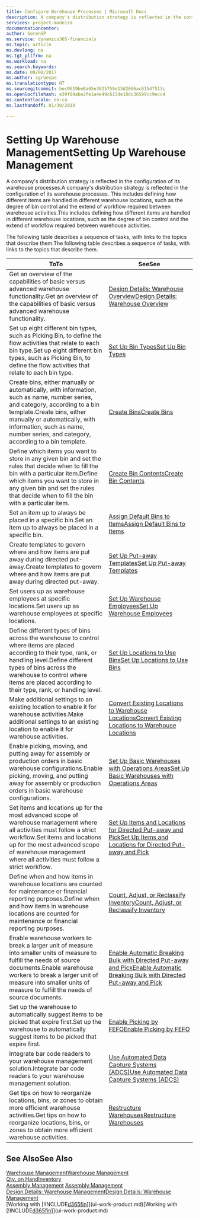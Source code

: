 ```yaml
---
title: Configure Warehouse Processes | Microsoft Docs
description: A company's distribution strategy is reflected in the configuration of its warehouse processes. This includes defining how different items are handled in different warehouse locations, such as the degree of bin control and the extend of workflow required between warehouse activities.
services: project-madeira
documentationcenter: 
author: SorenGP
ms.service: dynamics365-financials
ms.topic: article
ms.devlang: na
ms.tgt_pltfrm: na
ms.workload: na
ms.search.keywords: 
ms.date: 09/08/2017
ms.author: sgroespe
ms.translationtype: HT
ms.sourcegitcommit: bec0619be0a65e3625759e13d2866ac615d7513c
ms.openlocfilehash: e39f84abe2fe1a4e49c615de10dc36599cc9ecc4
ms.contentlocale: en-ca
ms.lasthandoff: 01/30/2018

---
```

# <a name="setting-up-warehouse-management"></a><span data-ttu-id="82563-104">Setting Up Warehouse Management</span><span class="sxs-lookup"><span data-stu-id="82563-104">Setting Up Warehouse Management</span></span>
<span data-ttu-id="82563-105">A company's distribution strategy is reflected in the configuration of its warehouse processes.</span><span class="sxs-lookup"><span data-stu-id="82563-105">A company's distribution strategy is reflected in the configuration of its warehouse processes.</span></span> <span data-ttu-id="82563-106">This includes defining how different items are handled in different warehouse locations, such as the degree of bin control and the extend of workflow required between warehouse activities.</span><span class="sxs-lookup"><span data-stu-id="82563-106">This includes defining how different items are handled in different warehouse locations, such as the degree of bin control and the extend of workflow required between warehouse activities.</span></span>  

 <span data-ttu-id="82563-107">The following table describes a sequence of tasks, with links to the topics that describe them.</span><span class="sxs-lookup"><span data-stu-id="82563-107">The following table describes a sequence of tasks, with links to the topics that describe them.</span></span>   

|<span data-ttu-id="82563-108">**To**</span><span class="sxs-lookup"><span data-stu-id="82563-108">**To**</span></span>|<span data-ttu-id="82563-109">**See**</span><span class="sxs-lookup"><span data-stu-id="82563-109">**See**</span></span>|  
|------------|-------------|  
|<span data-ttu-id="82563-110">Get an overview of the capabilities of basic versus advanced warehouse functionality.</span><span class="sxs-lookup"><span data-stu-id="82563-110">Get an overview of the capabilities of basic versus advanced warehouse functionality.</span></span>|[<span data-ttu-id="82563-111">Design Details: Warehouse Overview</span><span class="sxs-lookup"><span data-stu-id="82563-111">Design Details: Warehouse Overview</span></span>](design-details-warehouse-overview.md)|  
|<span data-ttu-id="82563-112">Set up eight different bin types, such as Picking Bin, to define the flow activities that relate to each bin type.</span><span class="sxs-lookup"><span data-stu-id="82563-112">Set up eight different bin types, such as Picking Bin, to define the flow activities that relate to each bin type.</span></span>|[<span data-ttu-id="82563-113">Set Up Bin Types</span><span class="sxs-lookup"><span data-stu-id="82563-113">Set Up Bin Types</span></span>](warehouse-how-to-set-up-bin-types.md)|  
|<span data-ttu-id="82563-114">Create bins, either manually or automatically, with information, such as name, number series, and category, according to a bin template.</span><span class="sxs-lookup"><span data-stu-id="82563-114">Create bins, either manually or automatically, with information, such as name, number series, and category, according to a bin template.</span></span>|[<span data-ttu-id="82563-115">Create Bins</span><span class="sxs-lookup"><span data-stu-id="82563-115">Create Bins</span></span>](warehouse-how-to-create-individual-bins.md)|  
|<span data-ttu-id="82563-116">Define which items you want to store in any given bin and set the rules that decide when to fill the bin with a particular item.</span><span class="sxs-lookup"><span data-stu-id="82563-116">Define which items you want to store in any given bin and set the rules that decide when to fill the bin with a particular item.</span></span>|[<span data-ttu-id="82563-117">Create Bin Contents</span><span class="sxs-lookup"><span data-stu-id="82563-117">Create Bin Contents</span></span>](warehouse-how-to-set-up-bin-contents.md)|  
|<span data-ttu-id="82563-118">Set an item up to always be placed in a specific bin.</span><span class="sxs-lookup"><span data-stu-id="82563-118">Set an item up to always be placed in a specific bin.</span></span>|[<span data-ttu-id="82563-119">Assign Default Bins to Items</span><span class="sxs-lookup"><span data-stu-id="82563-119">Assign Default Bins to Items</span></span>](warehouse-how-to-assign-default-bins-to-items.md)|
|<span data-ttu-id="82563-120">Create templates to govern where and how items are put away during directed put-away.</span><span class="sxs-lookup"><span data-stu-id="82563-120">Create templates to govern where and how items are put away during directed put-away.</span></span>|[<span data-ttu-id="82563-121">Set Up Put-away Templates</span><span class="sxs-lookup"><span data-stu-id="82563-121">Set Up Put-away Templates</span></span>](warehouse-how-to-set-up-put-away-templates.md)|
|<span data-ttu-id="82563-122">Set users up as warehouse employees at specific locations.</span><span class="sxs-lookup"><span data-stu-id="82563-122">Set users up as warehouse employees at specific locations.</span></span>|[<span data-ttu-id="82563-123">Set Up Warehouse Employees</span><span class="sxs-lookup"><span data-stu-id="82563-123">Set Up Warehouse Employees</span></span>](warehouse-how-to-set-up-warehouse-employees.md)|
|<span data-ttu-id="82563-124">Define different types of bins across the warehouse to control where items are placed according to their type, rank, or handling level.</span><span class="sxs-lookup"><span data-stu-id="82563-124">Define different types of bins across the warehouse to control where items are placed according to their type, rank, or handling level.</span></span>|[<span data-ttu-id="82563-125">Set Up Locations to Use Bins</span><span class="sxs-lookup"><span data-stu-id="82563-125">Set Up Locations to Use Bins</span></span>](warehouse-how-to-set-up-locations-to-use-bins.md)|
|<span data-ttu-id="82563-126">Make additional settings to an existing location to enable it for warehouse activities.</span><span class="sxs-lookup"><span data-stu-id="82563-126">Make additional settings to an existing location to enable it for warehouse activities.</span></span>|[<span data-ttu-id="82563-127">Convert Existing Locations to Warehouse Locations</span><span class="sxs-lookup"><span data-stu-id="82563-127">Convert Existing Locations to Warehouse Locations</span></span>](warehouse-how-to-convert-existing-locations-to-warehouse-locations.md)|
|<span data-ttu-id="82563-128">Enable picking, moving, and putting away for assembly or production orders in basic warehouse configurations.</span><span class="sxs-lookup"><span data-stu-id="82563-128">Enable picking, moving, and putting away for assembly or production orders in basic warehouse configurations.</span></span>|[<span data-ttu-id="82563-129">Set Up Basic Warehouses with Operations Areas</span><span class="sxs-lookup"><span data-stu-id="82563-129">Set Up Basic Warehouses with Operations Areas</span></span>](warehouse-how-to-set-up-basic-warehouses-with-operations-areas.md)|  
|<span data-ttu-id="82563-130">Set items and locations up for the most advanced scope of warehouse management where all activities must follow a strict workflow.</span><span class="sxs-lookup"><span data-stu-id="82563-130">Set items and locations up for the most advanced scope of warehouse management where all activities must follow a strict workflow.</span></span>|[<span data-ttu-id="82563-131">Set Up Items and Locations for Directed Put-away and Pick</span><span class="sxs-lookup"><span data-stu-id="82563-131">Set Up Items and Locations for Directed Put-away and Pick</span></span>](warehouse-how-to-set-up-items-for-directed-put-away-and-pick.md)|  
|<span data-ttu-id="82563-132">Define when and how items in warehouse locations are counted for maintenance or financial reporting purposes.</span><span class="sxs-lookup"><span data-stu-id="82563-132">Define when and how items in warehouse locations are counted for maintenance or financial reporting purposes.</span></span>|[<span data-ttu-id="82563-133">Count, Adjust, or Reclassify Inventory</span><span class="sxs-lookup"><span data-stu-id="82563-133">Count, Adjust, or Reclassify Inventory</span></span>](inventory-how-count-adjust-reclassify.md)|
|<span data-ttu-id="82563-134">Enable warehouse workers to break a larger unit of measure into smaller units of measure to fulfill the needs of source documents.</span><span class="sxs-lookup"><span data-stu-id="82563-134">Enable warehouse workers to break a larger unit of measure into smaller units of measure to fulfill the needs of source documents.</span></span>|[<span data-ttu-id="82563-135">Enable Automatic Breaking Bulk with Directed Put-away and Pick</span><span class="sxs-lookup"><span data-stu-id="82563-135">Enable Automatic Breaking Bulk with Directed Put-away and Pick</span></span>](warehouse-enable-automatic-breaking-bulk-with-directed-put-away-and-pick.md)|  
|<span data-ttu-id="82563-136">Set up the warehouse to automatically suggest items to be picked that expire first.</span><span class="sxs-lookup"><span data-stu-id="82563-136">Set up the warehouse to automatically suggest items to be picked that expire first.</span></span>|[<span data-ttu-id="82563-137">Enable Picking by FEFO</span><span class="sxs-lookup"><span data-stu-id="82563-137">Enable Picking by FEFO</span></span>](warehouse-picking-by-fefo.md)|
|<span data-ttu-id="82563-138">Integrate bar code readers to your warehouse management solution.</span><span class="sxs-lookup"><span data-stu-id="82563-138">Integrate bar code readers to your warehouse management solution.</span></span>|[<span data-ttu-id="82563-139">Use Automated Data Capture Systems (ADCS)</span><span class="sxs-lookup"><span data-stu-id="82563-139">Use Automated Data Capture Systems (ADCS)</span></span>](warehouse-use-automated-data-capture-systems-adcs.md)|  
|<span data-ttu-id="82563-140">Get tips on how to reorganize locations, bins, or zones to obtain more efficient warehouse activities.</span><span class="sxs-lookup"><span data-stu-id="82563-140">Get tips on how to reorganize locations, bins, or zones to obtain more efficient warehouse activities.</span></span>|[<span data-ttu-id="82563-141">Restructure Warehouses</span><span class="sxs-lookup"><span data-stu-id="82563-141">Restructure Warehouses</span></span>](warehouse-how-to-restructure-warehouses.md)|  

## <a name="see-also"></a><span data-ttu-id="82563-142">See Also</span><span class="sxs-lookup"><span data-stu-id="82563-142">See Also</span></span>  
[<span data-ttu-id="82563-143">Warehouse Management</span><span class="sxs-lookup"><span data-stu-id="82563-143">Warehouse Management</span></span>](warehouse-manage-warehouse.md)  
[<span data-ttu-id="82563-144">Qty. on Hand</span><span class="sxs-lookup"><span data-stu-id="82563-144">Inventory</span></span>](inventory-manage-inventory.md)  
<span data-ttu-id="82563-145">[Assembly Management](assembly-assemble-items.md)  </span><span class="sxs-lookup"><span data-stu-id="82563-145">[Assembly Management](assembly-assemble-items.md)  </span></span>  
[<span data-ttu-id="82563-146">Design Details: Warehouse Management</span><span class="sxs-lookup"><span data-stu-id="82563-146">Design Details: Warehouse Management</span></span>](design-details-warehouse-management.md)  
<span data-ttu-id="82563-147">[Working with [!INCLUDE[d365fin](includes/d365fin_md.md)]](ui-work-product.md)</span><span class="sxs-lookup"><span data-stu-id="82563-147">[Working with [!INCLUDE[d365fin](includes/d365fin_md.md)]](ui-work-product.md)</span></span>

